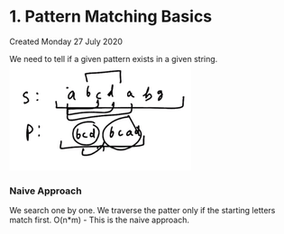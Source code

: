 # 1. Pattern Matching Basics

Created Monday 27 July 2020

We need to tell if a given pattern exists in a given string.
![](/assets/1._Pattern_Matching_Basics-image-1.png)

### Naive Approach

We search one by one. We traverse the patter only if the starting letters match first. O(n\*m) - This is the naive approach.
